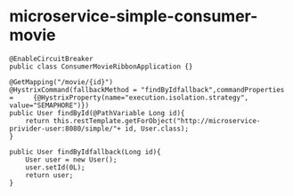# microservice-simple-consumer-movie

	@EnableCircuitBreaker
	public class ConsumerMovieRibbonApplication {}

	@GetMapping("/movie/{id}")
	@HystrixCommand(fallbackMethod = "findByIdfallback",commandProperties = 	{@HystrixProperty(name="execution.isolation.strategy", value="SEMAPHORE")})
	public User findById(@PathVariable Long id){
		return this.restTemplate.getForObject("http://microservice-privider-user:8080/simple/"+ id, User.class);
	}

	public User findByIdfallback(Long id){
		User user = new User();
		user.setId(0L);
		return user;
	}
